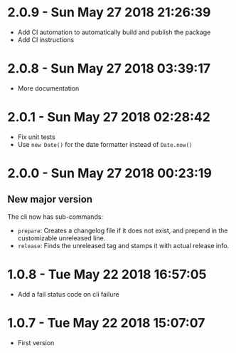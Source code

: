 # 2.0.9 - Sun May 27 2018 21:26:39

- Add CI automation to automatically build and publish the package
- Add CI instructions

# 2.0.8 - Sun May 27 2018 03:39:17

- More documentation

# 2.0.1 - Sun May 27 2018 02:28:42

- Fix unit tests
- Use `new Date()` for the date formatter instead of `Date.now()`

# 2.0.0 - Sun May 27 2018 00:23:19

## New major version

The cli now has sub-commands:

- `prepare`: Creates a changelog file if it does not exist, and prepend in the customizable
unreleased line.
- `release`: Finds the unreleased tag and stamps it with actual release info.

# 1.0.8 - Tue May 22 2018 16:57:05

- Add a fail status code on cli failure

# 1.0.7 - Tue May 22 2018 15:07:07

- First version
